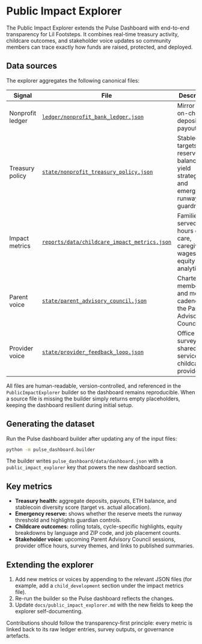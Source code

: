 # Public Impact Explorer

The Public Impact Explorer extends the Pulse Dashboard with end-to-end
transparency for Lil Footsteps. It combines real-time treasury activity,
childcare outcomes, and stakeholder voice updates so community members can
trace exactly how funds are raised, protected, and deployed.

## Data sources

The explorer aggregates the following canonical files:

| Signal | File | Description |
| ------ | ---- | ----------- |
| Nonprofit ledger | [`ledger/nonprofit_bank_ledger.json`](../ledger/nonprofit_bank_ledger.json) | Mirror of on-chain deposits and payouts. |
| Treasury policy | [`state/nonprofit_treasury_policy.json`](../state/nonprofit_treasury_policy.json) | Stablecoin targets, reserve balances, yield strategies, and emergency runway guardrails. |
| Impact metrics | [`reports/data/childcare_impact_metrics.json`](../reports/data/childcare_impact_metrics.json) | Families served, hours of care, caregiver wages, and equity analytics. |
| Parent voice | [`state/parent_advisory_council.json`](../state/parent_advisory_council.json) | Charter, membership, and meeting cadence for the Parent Advisory Council. |
| Provider voice | [`state/provider_feedback_loop.json`](../state/provider_feedback_loop.json) | Office hours, surveys, and shared services for childcare providers. |

All files are human-readable, version-controlled, and referenced in the
`PublicImpactExplorer` builder so the dashboard remains reproducible. When a
source file is missing the builder simply returns empty placeholders, keeping
the dashboard resilient during initial setup.

## Generating the dataset

Run the Pulse dashboard builder after updating any of the input files:

```bash
python -m pulse_dashboard.builder
```

The builder writes `pulse_dashboard/data/dashboard.json` with a
`public_impact_explorer` key that powers the new dashboard section.

## Key metrics

- **Treasury health:** aggregate deposits, payouts, ETH balance, and stablecoin
diversity score (target vs. actual allocation).
- **Emergency reserve:** shows whether the reserve meets the runway threshold and
highlights guardian controls.
- **Childcare outcomes:** rolling totals, cycle-specific highlights, equity
breakdowns by language and ZIP code, and job placement counts.
- **Stakeholder voice:** upcoming Parent Advisory Council sessions, provider
office hours, survey themes, and links to published summaries.

## Extending the explorer

1. Add new metrics or voices by appending to the relevant JSON files (for
example, add a `child_development` section under the impact metrics file).
2. Re-run the builder so the Pulse dashboard reflects the changes.
3. Update `docs/public_impact_explorer.md` with the new fields to keep the
explorer self-documenting.

Contributions should follow the transparency-first principle: every metric is
linked back to its raw ledger entries, survey outputs, or governance artefacts.
